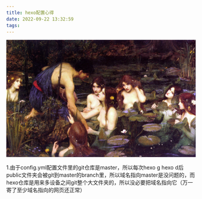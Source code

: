 ```yaml
---
title: hexo配置心得
date: 2022-09-22 13:32:59
tags:
---
```


 ![](../images/1.jpg)

1.由于config.yml配置文件里的git仓库是master，所以每次hexo g hexo d后 public文件夹会被git到master的branch里，所以域名指向master是没问题的，而hexo仓库是用来多设备之间git整个大文件夹的，所以没必要把域名指向它（万一寄了至少域名指向的网页还正常）
